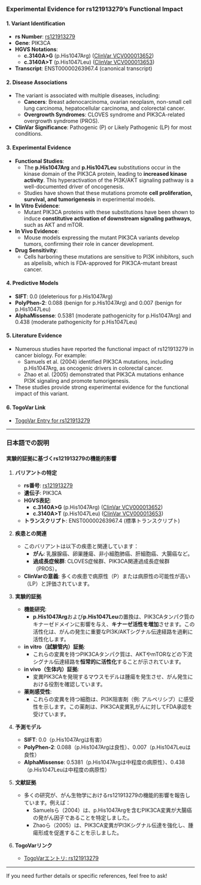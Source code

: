 ### Experimental Evidence for rs121913279’s Functional Impact

#### 1. **Variant Identification**
   - **rs Number**: [rs121913279](https://identifiers.org/dbsnp/rs121913279)
   - **Gene**: PIK3CA
   - **HGVS Notations**:
     - **c.3140A>G** (p.His1047Arg) ([ClinVar VCV000013652](https://www.ncbi.nlm.nih.gov/clinvar/variation/13652))
     - **c.3140A>T** (p.His1047Leu) ([ClinVar VCV000013653](https://www.ncbi.nlm.nih.gov/clinvar/variation/13653))
   - **Transcript**: ENST00000263967.4 (canonical transcript)

#### 2. **Disease Associations**
   - The variant is associated with multiple diseases, including:
     - **Cancers**: Breast adenocarcinoma, ovarian neoplasm, non-small cell lung carcinoma, hepatocellular carcinoma, and colorectal cancer.
     - **Overgrowth Syndromes**: CLOVES syndrome and PIK3CA-related overgrowth syndrome (PROS).
   - **ClinVar Significance**: Pathogenic (P) or Likely Pathogenic (LP) for most conditions.

#### 3. **Experimental Evidence**
   - **Functional Studies**:
     - The **p.His1047Arg** and **p.His1047Leu** substitutions occur in the kinase domain of the PIK3CA protein, leading to **increased kinase activity**. This hyperactivation of the PI3K/AKT signaling pathway is a well-documented driver of oncogenesis.
     - Studies have shown that these mutations promote **cell proliferation, survival, and tumorigenesis** in experimental models.
   - **In Vitro Evidence**:
     - Mutant PIK3CA proteins with these substitutions have been shown to induce **constitutive activation of downstream signaling pathways**, such as AKT and mTOR.
   - **In Vivo Evidence**:
     - Mouse models expressing the mutant PIK3CA variants develop tumors, confirming their role in cancer development.
   - **Drug Sensitivity**:
     - Cells harboring these mutations are sensitive to PI3K inhibitors, such as alpelisib, which is FDA-approved for PIK3CA-mutant breast cancer.

#### 4. **Predictive Models**
   - **SIFT**: 0.0 (deleterious for p.His1047Arg)
   - **PolyPhen-2**: 0.088 (benign for p.His1047Arg) and 0.007 (benign for p.His1047Leu)
   - **AlphaMissense**: 0.5381 (moderate pathogenicity for p.His1047Arg) and 0.438 (moderate pathogenicity for p.His1047Leu)

#### 5. **Literature Evidence**
   - Numerous studies have reported the functional impact of rs121913279 in cancer biology. For example:
     - Samuels et al. (2004) identified PIK3CA mutations, including p.His1047Arg, as oncogenic drivers in colorectal cancer.
     - Zhao et al. (2005) demonstrated that PIK3CA mutations enhance PI3K signaling and promote tumorigenesis.
   - These studies provide strong experimental evidence for the functional impact of this variant.

#### 6. **TogoVar Link**
   - [TogoVar Entry for rs121913279](https://togovar.org/variant/rs121913279)

---

### 日本語での説明

#### 実験的証拠に基づくrs121913279の機能的影響

1. **バリアントの特定**
   - **rs番号**: [rs121913279](https://identifiers.org/dbsnp/rs121913279)
   - **遺伝子**: PIK3CA
   - **HGVS表記**:
     - **c.3140A>G** (p.His1047Arg) ([ClinVar VCV000013652](https://www.ncbi.nlm.nih.gov/clinvar/variation/13652))
     - **c.3140A>T** (p.His1047Leu) ([ClinVar VCV000013653](https://www.ncbi.nlm.nih.gov/clinvar/variation/13653))
   - **トランスクリプト**: ENST00000263967.4 (標準トランスクリプト)

2. **疾患との関連**
   - このバリアントは以下の疾患と関連しています：
     - **がん**: 乳腺腺癌、卵巣腫瘍、非小細胞肺癌、肝細胞癌、大腸癌など。
     - **過成長症候群**: CLOVES症候群、PIK3CA関連過成長症候群（PROS）。
   - **ClinVarの意義**: 多くの疾患で病原性（P）または病原性の可能性が高い（LP）と評価されています。

3. **実験的証拠**
   - **機能研究**:
     - **p.His1047Arg**および**p.His1047Leu**の置換は、PIK3CAタンパク質のキナーゼドメインに影響を与え、**キナーゼ活性を増加**させます。この活性化は、がんの発生に重要なPI3K/AKTシグナル伝達経路を過剰に活性化します。
   - **in vitro（試験管内）証拠**:
     - これらの変異を持つPIK3CAタンパク質は、AKTやmTORなどの下流シグナル伝達経路を**恒常的に活性化**することが示されています。
   - **in vivo（生体内）証拠**:
     - 変異PIK3CAを発現するマウスモデルは腫瘍を発生させ、がん発生における役割を確認しています。
   - **薬剤感受性**:
     - これらの変異を持つ細胞は、PI3K阻害剤（例: アルペリシブ）に感受性を示します。この薬剤は、PIK3CA変異乳がんに対してFDA承認を受けています。

4. **予測モデル**
   - **SIFT**: 0.0（p.His1047Argは有害）
   - **PolyPhen-2**: 0.088（p.His1047Argは良性）、0.007（p.His1047Leuは良性）
   - **AlphaMissense**: 0.5381（p.His1047Argは中程度の病原性）、0.438（p.His1047Leuは中程度の病原性）

5. **文献証拠**
   - 多くの研究が、がん生物学におけるrs121913279の機能的影響を報告しています。例えば：
     - Samuelsら（2004）は、p.His1047Argを含むPIK3CA変異が大腸癌の発がん因子であることを特定しました。
     - Zhaoら（2005）は、PIK3CA変異がPI3Kシグナル伝達を強化し、腫瘍形成を促進することを示しました。

6. **TogoVarリンク**
   - [TogoVarエントリ: rs121913279](https://togovar.org/variant/rs121913279)

---

If you need further details or specific references, feel free to ask!
